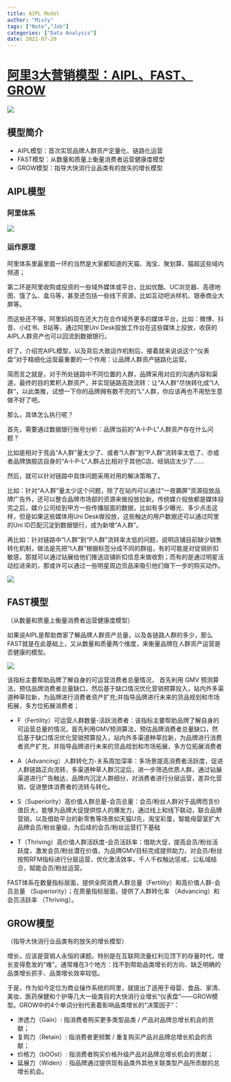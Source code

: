 ```yaml
---
title: AIPL Model
author: "Misty"
tags: ["Note","Job"]
categories: ["Data Analysis"]
date: 2021-07-20
---
```



# [阿里3大营销模型：AIPL、FAST、GROW](https://baijiahao.baidu.com/s?id=1655759993185953179&wfr=spider&for=pc)

![](https://cdn.jsdelivr.net/gh/M1styDay/image_hosting@master/hugo_images/20210904032618.png)

## 模型简介

* AIPL模型：首次实现品牌人群资产定量化、链路化运营
* FAST模型：从数量和质量上衡量消费者运营健康度模型
* GROW模型：指导大快消行业品类有的放矢的增长模型


## AIPL模型

### 阿里体系

![](https://cdn.jsdelivr.net/gh/M1styDay/image_hosting@master/hugo_images/20210904032806.png)

### 运作原理

阿里体系里最里面一环的当然是大家都知道的天猫、淘宝、聚划算、猫超这些域内频道；

第二环是阿里收购或投资的一些域外媒体或平台，比如优酷、UC浏览器、高德地图、饿了么、盒马等，甚至还包括一些线下资源，比如互动吧派样机、银泰商业大屏等。

而这些还不够，阿里妈妈现在还大力在合作域外更多的媒体平台，比如：微博、抖音、小红书、B站等，通过阿里Uni Desk投放工作台在这些媒体上投放，收获的AIPL人群资产也可以回流到数据银行。

好了，介绍完AIPL模型，以及背后大致运作机制后，接着就来说说这个“仪表盘”对于精细化运营最重要的一个作用：让品牌人群资产链路化运营。

简而言之就是，对于所处链路中不同位置的人群，品牌采用对应的沟通内容和渠道，最终的目的累积人群资产，并实现链路高效流转：让“A人群“尽快转化成”I人群“，以此类推，试想一下你的品牌拥有数不完的“L“人群，你应该再也不用愁生意做不好了吧。

那么，具体怎么执行呢？

首先，需要通过数据银行账号分析：品牌当前的“A-I-P-L“人群资产存在什么问题？

比如是相对于竞品“A人群”量太少了、或者“I人群”到“P人群”流转率太低了、亦或者品牌旗舰店自身的“A-I-P-L“人群占比相对于其他C店、经销店太少了……

然后，就可以针对链路中具体问题采用对用的解决策略了。

比如：针对“A人群”量太少这个问题，除了在站内可以通过“一夜霸屏”资源投放品牌广告外，还可以整合品牌市场部的资源来做投放拉新。传统媒介投放都是媒体投完之后，媒介公司给到甲方一些传播层面的数据，比如有多少曝光、多少点击这样，但是如果这些媒体用Uni Desk做投放，这些触达的用户数据还可以通过阿里的Uni ID匹配沉淀到数据银行，成为新增“A人群”。

再比如：针对链路中“I人群”到“P人群”流转率太低的问题，说明店铺目前缺少销售转化机制，做法是先把“I人群”根据标签分成不同的群组，有的可能是对促销折扣敏感，那就可以通过钻展给他们推送店铺折扣信息来做收割；而有的是通过明星活动拉进来的，那或许可以通过一些明星周边货品来吸引他们做下一步的购买动作。

![](https://cdn.jsdelivr.net/gh/M1styDay/image_hosting@master/hugo_images/20210904034138.png)


## FAST模型

（从数量和质量上衡量消费者运营健康度模型）

如果说AIPL是帮助商家了解品牌人群资产总量，以及各链路人群的多少，那么FAST就是在此基础上，又从数量和质量两个维度，来衡量品牌在人群资产运营是否健康的模型。

![](https://cdn.jsdelivr.net/gh/M1styDay/image_hosting@master/hugo_images/20210904032931.png)

该指标主要帮助品牌了解自身的可运营消费者总量情况， 首先利用 GMV 预测算法，预估品牌消费者总量缺口，然后基于缺口情况优化营销预算投入，站内外多渠道种草拉新，为品牌进行消费者资产扩充;并指导品牌进行未来的货品规划和市场拓展，多方位拓展消费者；

* F（Fertility）可运营人群数量-活跃消费者：该指标主要帮助品牌了解自身的可运营总量的情况，首先利用GMV预测算法，预估品牌消费者总量缺口，然后基于缺口情况优化营销预算投入，站内外多渠道种草拉新，为品牌进行消费者资产扩充，并指导品牌进行未来的货品规划和市场拓展，多方位拓展消费者

* A（Advancing）人群转化力-关系周加深率：多场景提高消费者活跃度，促进人群链路正向流转，多渠道种草人群沉淀后，进一步筛选优质人群，通过钻展渠道进行广告触达，品牌内沉淀人群细分，对消费者进行分层运营，差异化营销，促进整体消费者的流转与转化。

* S（Superiority）高价值人群总量-会员总量：会员/粉丝人群对于品牌而言价值巨大，能够为品牌大促提供惊人的爆发力，通过线上和线下联动，联合品牌营销，以及借助平台的新零售等场景如天猫U先，淘宝彩蛋，智能母婴室扩大品牌会员/粉丝量级，为后续的会员/粉丝运营打下基础

* T（Thriving）高价值人群活跃度-会员活跃率：借助大促，提高会员/粉丝活跃度，激发会员/粉丝潜在价值，为品牌GMV目标完成提供助力，对会员/粉丝按照RFM指标进行分层运营，优化激活效率，千人千权触达惩戒，公私域结合，赋能会员/粉丝运营。

FAST体系在数量指标层面，提供全网消费人群总量（Fertility）和高价值人群-会员总量 （Superiority）；在质量指标层面，提供了人群转化率 （Advancing）和会员活跃率 （Thriving）。

## GROW模型

（指导大快消行业品类有的放矢的增长模型）

增长，应该是营销人永恒的课题。特别是在互联网流量红利见顶下的存量时代，增长变得愈发的“难”。通常难在3个地方：找不到帮助品类增长的方向、缺乏明确的品类增长抓手、品类增长效率较低。

于是，作为如今定位为商业操作系统的阿里，就提出了适用于母婴、食品、家清、美妆、医药保健和个护等几大一级类目的大快消行业增长“仪表盘”——GROW模型。GROW中的4个单词分别代表着影响品类增长的“决策因子”：

* 渗透力（Gain）: 指消费者购买更多类型品类 / 产品对品牌总增长机会的贡献；
* 复购力（Retain）: 指消费者更频繁 / 重复购买产品对品牌总增长机会的贡献；
* 价格力（bOOst）: 指消费者购买价格升级产品对品牌总增长机会的贡献；
* 延展力（Widen）: 指品牌通过提供现有品类外其他关联类型产品所贡献的总增长机会。